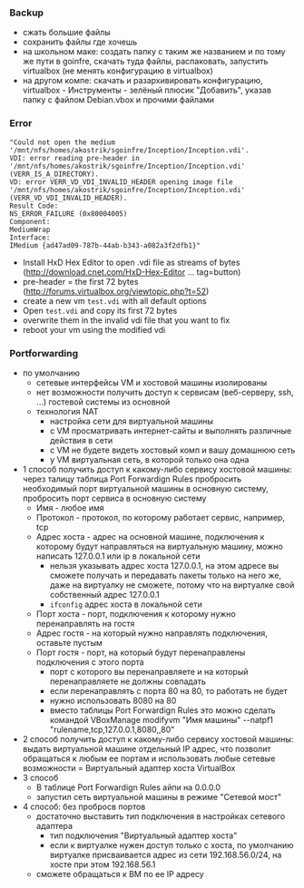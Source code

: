 ### Backup
   + сжать большие файлы
   + сохранить файлы где хочешь
   + на школьном маке: создать папку с таким же названием и по тому же пути в goinfre, скачать туда файлы, распаковать, запустить virtualbox (не менять конфигурацию в virtualbox)
   + на другом компе: скачать и разархивировать конфигурацию, virtualbox - Инструменты - зелёный плюсик "Добавить", указав папку с файлом Debian.vbox и прочими файлами

### Error
```
"Could not open the medium '/mnt/nfs/homes/akostrik/sgoinfre/Inception/Inception.vdi'.
VDI: error reading pre-header in '/mnt/nfs/homes/akostrik/sgoinfre/Inception/Inception.vdi' (VERR_IS_A_DIRECTORY).
VD: error VERR_VD_VDI_INVALID_HEADER opening image file '/mnt/nfs/homes/akostrik/sgoinfre/Inception/Inception.vdi' (VERR_VD_VDI_INVALID_HEADER).
Result Code: 
NS_ERROR_FAILURE (0x80004005)
Component: 
MediumWrap
Interface: 
IMedium {ad47ad09-787b-44ab-b343-a082a3f2dfb1}" 
```
* Install HxD Hex Editor to open .vdi file as streams of bytes (http://download.cnet.com/HxD-Hex-Editor ... tag=button)
* pre-header = the first 72 bytes (http://forums.virtualbox.org/viewtopic.php?t=52)
* create a new vm `test.vdi` with all default options
* Open `test.vdi` and copy its first 72 bytes
* overwrite them in the invalid vdi file that you want to fix
* reboot your vm using the modified vdi

### Portforwarding
* по умолчанию
  + сетевые интерфейсы VM и хостовой машины изолированы
  + нет возможности получить доступ к сервисам (веб-серверу, ssh, ...) гостевой системы из основной 
  + технология NAT
    - настройка сети для виртуальной машины
    - с VM просматривать интернет-сайты и выполнять различные действия в сети
    - с VM не будете видеть хостовый комп и вашу домашнюю сеть
    - у VM виртуальная сеть, в которой только она одна
* 1 способ получить доступ к какому-либо сервису хостовой машины: через талицу таблица Port Forwardign Rules пробросить необходимый порт виртуальной машины в основную систему, пробросить порт сервиса в основную систему
  + Имя - любое имя
  + Протокол - протокол, по которому работает сервис, например, tcp
  + Адрес хоста - адрес на основной машине, подключения к которому будут направляться на виртуальную машину, можно написать 127.0.0.1 или ip в локальной сети
    - нельзя указывать адрес хоста 127.0.0.1, на этом адресе вы сможете получать и передавать пакеты только на него же, даже на виртуалку не сможете, потому что на виртуалке свой собственный адрес 127.0.0.1
    - `ifconfig` адрес хоста в локальной сети
  + Порт хоста - порт, подключения к которому нужно перенаправлять на гостя
  + Адрес гостя - на который нужно направлять подключения, оставьте пустым
  + Порт гостя - порт, на который будут перенаправлены подключения с этого порта
    - порт с которого вы перенаправляете и на который перенаправляете не должны совпадать
    - если перенаправлять с порта 80 на 80, то работать не будет
    - нужно использовать 8080 на 80
    - вместо таблицы Port Forwardign Rules это можно сделать командой VBoxManage modifyvm "Имя машины" --natpf1 "rulename,tcp,127.0.0.1,8080,,80"
* 2 способ получить доступ к какому-либо сервису хостовой машины: выдать виртуальной машине отдельный IP адрес, что позволит обращаться к любым ее портам и использовать любые сетевые возможности = Виртуальный адаптер хоста VirtualBox
* 3 способ
  + В таблице Port Forwardign Rules айпи на 0.0.0.0
  + запустил сеть виртуальной машины в режиме "Сетевой мост"
* 4 способ: без пробросв портов
  + достаточно выставить тип подключения в настройках сетевого адаптера
    - тип подключения "Виртуальный адаптер хоста"
    - если к виртуалке нужен доступ только с хоста, по умолчанию виртуалке присваивается адрес из сети 192.168.56.0/24, на хосте при этом 192.168.56.1
  + сможете обращаться к ВМ по ее IP адресу
